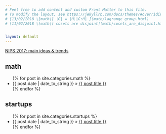 ```yaml
---
# Feel free to add content and custom Front Matter to this file.
# To modify the layout, see https://jekyllrb.com/docs/themes/#overriding-theme-defaults
# [13/02/2018 \[math\] |G| = |H||G:H| ](math/lagrange_group.html)
# [11/02/2018 \[math\] cosets are disjoint](math/cosets_are_disjoint.html)


layout: default
---
```


[NIPS 2017: main ideas & trends](overviews/28122017-nips2017-overview.html)

<h2>math</h2>
<ul class="posts">
    {% for post in site.categories.math %}
        <li><span>{{ post.date | date_to_string }}</span> » <a href="{{ post.url }}" title="{{ post.title }}">{{ post.title }}</a></li>
    {% endfor %}
</ul>
<h2>startups</h2>
<ul class="posts">
    {% for post in site.categories.startups %}
        <li><span>{{ post.date | date_to_string }}</span> » <a href="{{ post.url }}" title="{{ post.title }}">{{ post.title }}</a></li>
    {% endfor %}
</ul>